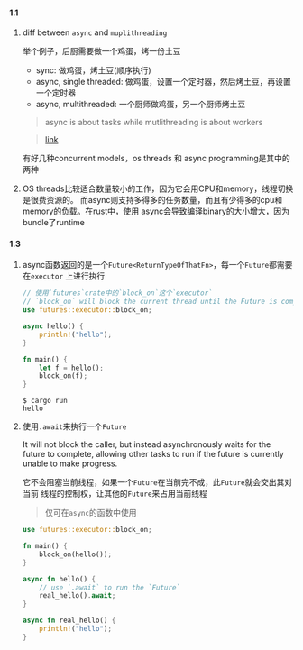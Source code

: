 #### 1.1
1. diff between `async` and `muplithreading`

   举个例子，后厨需要做一个鸡蛋，烤一份土豆 
   * sync: 做鸡蛋，烤土豆(顺序执行)
   * async, single threaded: 做鸡蛋，设置一个定时器，然后烤土豆，再设置一个定时器
   * async, multithreaded: 一个厨师做鸡蛋，另一个厨师烤土豆

   > async is about tasks while mutlithreading is about workers


   > [link](https://stackoverflow.com/q/34680985/14092446)

   有好几种concurrent models，os threads 和 async programming是其中的两种

2. OS threads比较适合数量较小的工作，因为它会用CPU和memory，线程切换是很费资源的。
   而async则支持多得多的任务数量，而且有少得多的cpu和memory的负载。在rust中，使用
   async会导致编译binary的大小增大，因为bundle了runtime

#### 1.3
1. async函数返回的是一个`Future<ReturnTypeOfThatFn>`，每一个`Future`都需要在`executor`
   上进行执行

   ```rust
   // 使用`futures`crate中的`block_on`这个`executor`
   // `block_on` will block the current thread until the Future is complete
   use futures::executor::block_on;

   async hello() {
       println!("hello");
   }

   fn main() {
       let f = hello();
       block_on(f);
   }
   ```

   ```shell
   $ cargo run
   hello
   ```

2. 使用`.await`来执行一个`Future`

   It will not block the caller, but instead asynchronously waits for the future 
   to complete, allowing other tasks to run if the future is currently unable 
   to make progress.

   它不会阻塞当前线程，如果一个`Future`在当前完不成，此`Future`就会交出其对当前
   线程的控制权，让其他的`Future`来占用当前线程

   > 仅可在`async`的函数中使用

    ```rust
    use futures::executor::block_on;

    fn main() {
        block_on(hello());
    }

    async fn hello() {
        // use `.await` to run the `Future`
        real_hello().await;
    }

    async fn real_hello() {
        println!("hello");
    }
    ```
